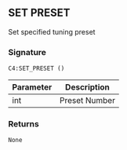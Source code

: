 ## SET PRESET

Set specified tuning preset


### Signature

`C4:SET_PRESET () `


| Parameter | Description |
| --- | --- |
| int | Preset Number |


### Returns

`None`
